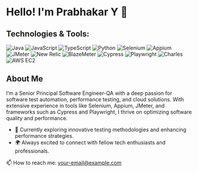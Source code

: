 # Hello! I'm Prabhakar Y 👋

## Technologies & Tools:

![Java](https://img.shields.io/badge/Java-ED8B00?style=flat-square&logo=java&logoColor=white) ![JavaScript](https://img.shields.io/badge/JavaScript-F7DF1C?style=flat-square&logo=javascript&logoColor=black) ![TypeScript](https://img.shields.io/badge/TypeScript-007ACC?style=flat-square&logo=typescript&logoColor=white) ![Python](https://img.shields.io/badge/Python-3776AB?style=flat-square&logo=python&logoColor=white) ![Selenium](https://img.shields.io/badge/Selenium-43B02A?style=flat-square&logo=selenium&logoColor=white) ![Appium](https://img.shields.io/badge/Appium-25D366?style=flat-square&logo=appium&logoColor=white) ![JMeter](https://img.shields.io/badge/JMeter-FCC624?style=flat-square&logo=apache-jmeter&logoColor=black) ![New Relic](https://img.shields.io/badge/New%20Relic-00A6A6?style=flat-square&logo=new-relic&logoColor=white) ![BlazeMeter](https://img.shields.io/badge/BlazeMeter-FFB800?style=flat-square&logo=blazemeter&logoColor=black) ![Cypress](https://img.shields.io/badge/Cypress-17202C?style=flat-square&logo=cypress&logoColor=white) ![Playwright](https://img.shields.io/badge/Playwright-430098?style=flat-square&logo=playwright&logoColor=white) ![Charles](https://img.shields.io/badge/Charles-000000?style=flat-square&logo=charles&logoColor=white) ![AWS EC2](https://img.shields.io/badge/AWS%20EC2-FF9900?style=flat-square&logo=amazon-aws&logoColor=white)

## About Me

I’m a Senior Principal Software Engineer-QA with a deep passion for software test automation, performance testing, and cloud solutions. With extensive experience in tools like Selenium, Appium, JMeter, and frameworks such as Cypress and Playwright, I thrive on optimizing software quality and performance.

- 💼 Currently exploring innovative testing methodologies and enhancing performance strategies.
- 🌍 Always excited to connect with fellow tech enthusiasts and professionals.

📫 How to reach me: [your-email@example.com](mailto:your-email@example.com)
